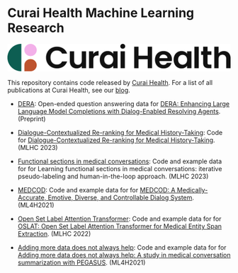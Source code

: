 # Curai Health Machine Learning Research

<p align="center">
  <img width="750" src="./curai-logo.png">
</p>

This repository contains code released by
[Curai Health](https://curaihealth.com/). For a list of all publications at Curai Health, see our [blog](https://medium.com/curai-tech/research-publications-at-curai-ee22a820b807).


* [DERA](https://github.com/curai/curai-research/tree/main/DERA): Open-ended question answering data for [DERA: Enhancing Large Language Model Completions with Dialog-Enabled Resolving Agents](https://arxiv.org/abs/2303.17071). (Preprint)

* [Dialogue-Contextualized Re-ranking for Medical History-Taking](https://github.com/curai/curai-research/tree/main/dialogue-contexualized-re-ranking): Code for [Dialogue-Contextualized Re-ranking for Medical History-Taking](https://arxiv.org/abs/2304.01974). (MLHC 2023)

* [Functional sections in medical conversations](https://github.com/curai/curai-research/tree/main/functional-sections): Code and example data for for Learning functional sections in medical conversations:
iterative pseudo-labeling and human-in-the-loop approach. (MLHC 2023)

* [MEDCOD](https://github.com/curai/curai-research/tree/main/MEDCOD): Code and example data for for [MEDCOD: A Medically-Accurate, Emotive, Diverse, and Controllable Dialog System](https://arxiv.org/abs/2111.09381). (ML4H2021)

* [Open Set Label Attention Transformer](https://github.com/curai/curai-research/tree/main/OSLAT): Code and example data for for [OSLAT: Open Set Label Attention Transformer for Medical Entity Span Extraction](https://arxiv.org/abs/2207.05817). (MLHC 2022)

* [Adding more data does not always help](https://github.com/curai/curai-research/tree/main/medical-summarization-ML4H-2021): Code and example data for for [Adding more data does not always help: A study in medical conversation summarization with PEGASUS](https://arxiv.org/abs/2111.07564). (ML4H2021)
